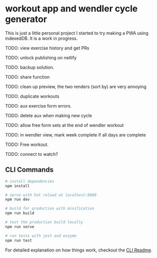 # workout app and wendler cycle generator

This is just a little personal project I started to try making a PWA using indexedDB. It is a work in progress.

TODO: view exercise history and get PRs

TODO: unlock publishing on netlify

TODO: backup solution.

TODO: share function

TODO: clean up preview, the two renders (sort by) are very annoying

TODO: duplicate workouts

TODO: aux exercise form errors.

TODO: delete aux when making new cycle

TODO: allow free form sets at the end of wendler workout

TODO: in wendler view, mark week complete if all days are complete

TODO: Free workout.

TODO: connect to watch?

## CLI Commands

```bash
# install dependencies
npm install

# serve with hot reload at localhost:8080
npm run dev

# build for production with minification
npm run build

# test the production build locally
npm run serve

# run tests with jest and enzyme
npm run test
```

For detailed explanation on how things work, checkout the [CLI Readme](https://github.com/developit/preact-cli/blob/master/README.md).
